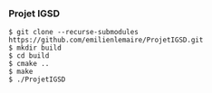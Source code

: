 ### Projet IGSD

``` shell script
$ git clone --recurse-submodules https://github.com/emilienlemaire/ProjetIGSD.git
$ mkdir build
$ cd build
$ cmake ..
$ make
$ ./ProjetIGSD
```